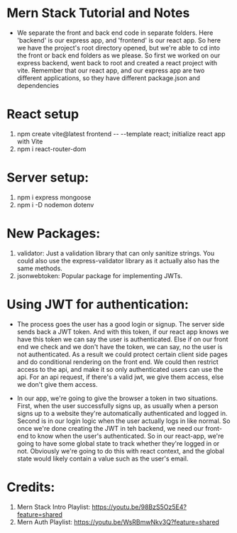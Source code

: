 # Mern Stack Tutorial and Notes

- We separate the front and back end code in separate folders. Here 'backend' is our
  express app, and 'frontend' is our react app. So here we have the project's root directory
  opened, but we're able to cd into the front or back end folders as we please. So first
  we worked on our express backend, went back to root and created a react
  project with vite. Remember that our react app, and our express app are two different
  applications, so they have different package.json and dependencies

# React setup

1. npm create vite@latest frontend -- --template react; initialize react app with Vite
2. npm i react-router-dom

# Server setup:

1. npm i express mongoose
2. npm i -D nodemon dotenv

# New Packages:

1. validator: Just a validation library that can only sanitize strings. You could also
   use the express-validator library as it actually also has the same methods.
2. jsonwebtoken: Popular package for implementing JWTs.

# Using JWT for authentication:

- The process goes the user has a good login or signup. The server side sends
  back a JWT token. And with this token, if our react app knows we have this token we
  can say the user is authenticated. Else if on our front end we check and we don't
  have the token, we can say, no the user is not authenticated. As a result we
  could protect certain client side pages and do conditional rendering on the front
  end. We could then restrict access to the api, and make it so only authenticated
  users can use the api. For an api request, if there's a valid jwt, we give them
  access, else we don't give them access.

- In our app, we're going to give the browser a token in two situations. First, when
  the user successfully signs up, as usually when a person signs up to a website
  they're automatically authenticated and logged in. Second is in our login logic
  when the user actually logs in like normal. So once we're done creating the JWT
  in teh backend, we need our front-end to know when the user's authenticated.
  So in our react-app, we're going to have some global state to track whether
  they're logged in or not. Obviously we're going to do this with react context,
  and the global state would likely contain a value such as the user's email.

# Credits:

1. Mern Stack Intro Playlist: https://youtu.be/98BzS5Oz5E4?feature=shared
2. Mern Auth Playlist: https://youtu.be/WsRBmwNkv3Q?feature=shared
